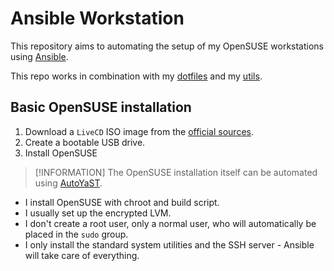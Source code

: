 # Ansible Workstation

This repository aims to automating the setup of my OpenSUSE workstations using [Ansible](https://www.ansible.com/).

This repo works in combination with my [dotfiles]() and my [utils]().

## Basic OpenSUSE installation

1. Download a `LiveCD` ISO image from the [official sources](https://download.opensuse.org/tumbleweed/iso/openSUSE-Tumbleweed-XFCE-Live-x86_64-Current.iso).
2. Create a bootable USB drive.
3. Install OpenSUSE
  > [!INFORMATION]
  > The OpenSUSE installation itself can be automated using [AutoYaST](https://doc.opensuse.org/projects/autoyast/).

  - I install OpenSUSE with chroot and build script.
  - I usually set up the encrypted LVM.
  - I don't create a root user, only a normal user, who will automatically be placed in the `sudo` group.
  - I only install the standard system utilities and the SSH server - Ansible will take care of everything.
